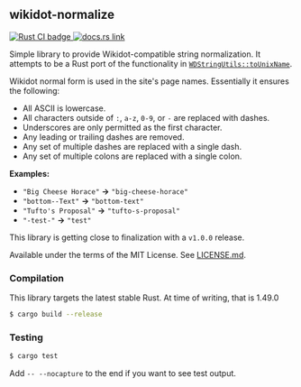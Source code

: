 ## wikidot-normalize

<p>
  <a href="https://github.com/Nu-SCPTheme/wikidot-normalize/actions?query=workflow%3A%22Rust+CI%22">
    <img src="https://github.com/Nu-SCPTheme/wikidot-normalize/workflows/Rust%20CI/badge.svg"
         alt="Rust CI badge">
  </a>

  <a href="https://docs.rs/wikidot-normalize">
    <img src="https://docs.rs/wikidot-normalize/badge.svg"
         alt="docs.rs link">
  </a>
</p>

Simple library to provide Wikidot-compatible string normalization. It attempts to be a Rust port of the functionality in [`WDStringUtils::toUnixName`](https://github.com/scpwiki/wikijump/blob/master/php/utils/WDStringUtils.php).

Wikidot normal form is used in the site's page names. Essentially it ensures the following:

* All ASCII is lowercase.
* All characters outside of `:`, `a-z`, `0-9`, or `-` are replaced with dashes.
* Underscores are only permitted as the first character.
* Any leading or trailing dashes are removed.
* Any set of multiple dashes are replaced with a single dash.
* Any set of multiple colons are replaced with a single colon.

**Examples:**

* `"Big Cheese Horace"` **->** `"big-cheese-horace"`
* `"bottom--Text"` **->** `"bottom-text"`
* `"Tufto's Proposal"` **->** `"tufto-s-proposal"`
* `"-test-"` **->** `"test"`

This library is getting close to finalization with a `v1.0.0` release.

Available under the terms of the MIT License. See [LICENSE.md](LICENSE).

### Compilation
This library targets the latest stable Rust. At time of writing, that is 1.49.0

```sh
$ cargo build --release
```

### Testing
```sh
$ cargo test
```

Add `-- --nocapture` to the end if you want to see test output.
